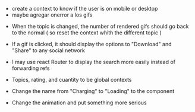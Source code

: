 <!-- Header and more  -->
- create a context to know if the user is on mobile or desktop
- maybe agregar onerror a los gifs


<!-- Main  -->
- When the topic is changed, the number of rendered gifs should go back to the normal ( so reset the context whith the different topic )

- If a gif is clicked, it should display the options to "Download" and "Share" to any social network 

- I may use react Router to display the search more easily instead of forwarding refs

- Topics, rating, and cuantity to be global contexts

<!-- Loading  -->

- Change the name from "Charging" to "Loading" to the component

- Change the animation and put something more serious
